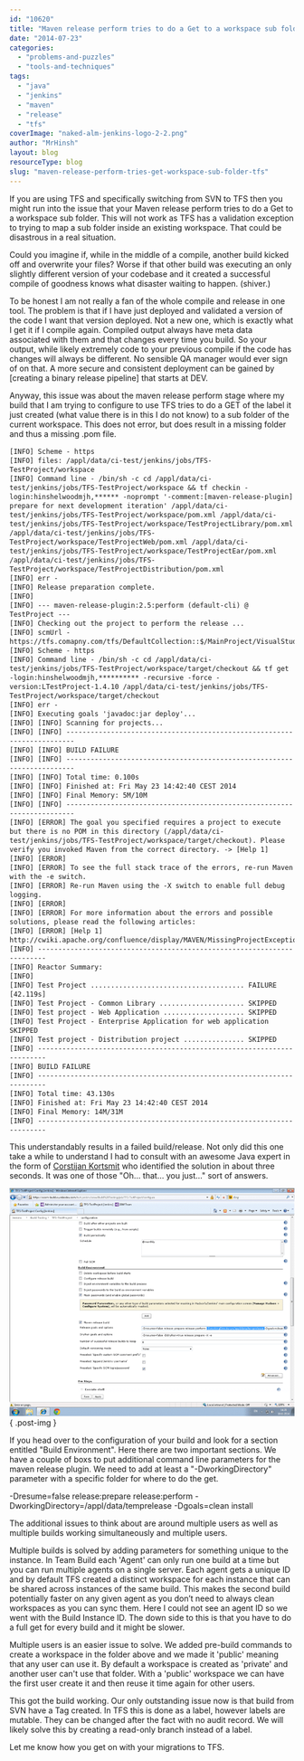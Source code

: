 ```yaml
---
id: "10620"
title: "Maven release perform tries to do a Get to a workspace sub folder in TFS"
date: "2014-07-23"
categories:
  - "problems-and-puzzles"
  - "tools-and-techniques"
tags:
  - "java"
  - "jenkins"
  - "maven"
  - "release"
  - "tfs"
coverImage: "naked-alm-jenkins-logo-2-2.png"
author: "MrHinsh"
layout: blog
resourceType: blog
slug: "maven-release-perform-tries-get-workspace-sub-folder-tfs"
---
```


If you are using TFS and specifically switching from SVN to TFS then you might run into the issue that your Maven release perform tries to do a Get to a workspace sub folder. This will not work as TFS has a validation exception to trying to map a sub folder inside an existing workspace. That could be disastrous in a real situation.

Could you imagine if, while in the middle of a compile, another build kicked off and overwrite your files? Worse if that other build was executing an only slightly different version of your codebase and it created a successful compile of goodness knows what disaster waiting to happen. (shiver.)

To be honest I am not really a fan of the whole compile and release in one tool. The problem is that if I have just deployed and validated a version of the code I want that version deployed. Not a new one, which is exactly what I get it if I compile again. Compiled output always have meta data associated with them and that changes every time you build. So your output, while likely extremely code to your previous compile if the code has changes will always be different. No sensible QA manager would ever sign of on that. A more secure and consistent deployment can be gained by \[creating a binary release pipeline\] that starts at DEV.

Anyway, this issue was about the maven release perform stage where my build that I am trying to configure to use TFS tries to do a GET of the label it just created (what value there is in this I do not know) to a sub folder of the current workspace. This does not error, but does result in a missing folder and thus a missing .pom file.

```
[INFO] Scheme - https
[INFO] files: /appl/data/ci-test/jenkins/jobs/TFS-TestProject/workspace
[INFO] Command line - /bin/sh -c cd /appl/data/ci-test/jenkins/jobs/TFS-TestProject/workspace && tf checkin -login:hinshelwoodmjh,****** -noprompt '-comment:[maven-release-plugin] prepare for next development iteration' /appl/data/ci-test/jenkins/jobs/TFS-TestProject/workspace/pom.xml /appl/data/ci-test/jenkins/jobs/TFS-TestProject/workspace/TestProjectLibrary/pom.xml /appl/data/ci-test/jenkins/jobs/TFS-TestProject/workspace/TestProjectWeb/pom.xml /appl/data/ci-test/jenkins/jobs/TFS-TestProject/workspace/TestProjectEar/pom.xml /appl/data/ci-test/jenkins/jobs/TFS-TestProject/workspace/TestProjectDistribution/pom.xml
[INFO] err -
[INFO] Release preparation complete.
[INFO]
[INFO] --- maven-release-plugin:2.5:perform (default-cli) @ TestProject ---
[INFO] Checking out the project to perform the release ...
[INFO] scmUrl - https://tfs.comapny.com/tfs/DefaultCollection::$/MainProject/VisualStudioALM/JavaTestProject
[INFO] Scheme - https
[INFO] Command line - /bin/sh -c cd /appl/data/ci-test/jenkins/jobs/TFS-TestProject/workspace/target/checkout && tf get -login:hinshelwoodmjh,********** -recursive -force -version:LTestProject-1.4.10 /appl/data/ci-test/jenkins/jobs/TFS-TestProject/workspace/target/checkout
[INFO] err -
[INFO] Executing goals 'javadoc:jar deploy'...
[INFO] [INFO] Scanning for projects...
[INFO] [INFO] ------------------------------------------------------------------------
[INFO] [INFO] BUILD FAILURE
[INFO] [INFO] ------------------------------------------------------------------------
[INFO] [INFO] Total time: 0.100s
[INFO] [INFO] Finished at: Fri May 23 14:42:40 CEST 2014
[INFO] [INFO] Final Memory: 5M/10M
[INFO] [INFO] ------------------------------------------------------------------------
[INFO] [ERROR] The goal you specified requires a project to execute but there is no POM in this directory (/appl/data/ci-test/jenkins/jobs/TFS-TestProject/workspace/target/checkout). Please verify you invoked Maven from the correct directory. -> [Help 1]
[INFO] [ERROR]
[INFO] [ERROR] To see the full stack trace of the errors, re-run Maven with the -e switch.
[INFO] [ERROR] Re-run Maven using the -X switch to enable full debug logging.
[INFO] [ERROR]
[INFO] [ERROR] For more information about the errors and possible solutions, please read the following articles:
[INFO] [ERROR] [Help 1] http://cwiki.apache.org/confluence/display/MAVEN/MissingProjectException
[INFO] ------------------------------------------------------------------------
[INFO] Reactor Summary:
[INFO]
[INFO] Test Project ...................................... FAILURE [42.119s]
[INFO] Test Project - Common Library ..................... SKIPPED
[INFO] Test project - Web Application .................... SKIPPED
[INFO] Test Project - Enterprise Application for web application  SKIPPED
[INFO] Test project - Distribution project ............... SKIPPED
[INFO] ------------------------------------------------------------------------
[INFO] BUILD FAILURE
[INFO] ------------------------------------------------------------------------
[INFO] Total time: 43.130s
[INFO] Finished at: Fri May 23 14:42:40 CEST 2014
[INFO] Final Memory: 14M/31M
[INFO] ------------------------------------------------------------------------
```

This understandably results in a failed build/release. Not only did this one take a while to understand I had to consult with an awesome Java expert in the form of [Corstijan Kortsmit](http://nl.linkedin.com/pub/corstijan-kortsmit/74/ba2/a9b/en) who identified the solution in about three seconds. It was one of those "Oh… that… you just…" sort of answers.

![clip_image001](images/clip_image001-1-1.png "clip_image001")
{ .post-img }

If you head over to the configuration of your build and look for a section entitled "Build Environment". Here there are two important sections. We have a couple of boxs to put additional command line parameters for the maven release plugin. We need to add at least a "-DworkingDirectory" parameter with a specific folder for where to do the get.

\-Dresume=false release:prepare release:perform -DworkingDirectory=/appl/data/temprelease -Dgoals=clean install

The additional issues to think about are around multiple users as well as multiple builds working simultaneously and multiple users.

Multiple builds is solved by adding parameters for something unique to the instance. In Team Build each 'Agent' can only run one build at a time but you can run multiple agents on a single server. Each agent gets a unique ID and by default TFS created a distinct workspace for each instance that can be shared across instances of the same build. This makes the second build potentially faster on any given agent as you don’t need to always clean workspaces as you can sync them. Here I could not see an agent ID so we went with the Build Instance ID. The down side to this is that you have to do a full get for every build and it might be slower.

Multiple users is an easier issue to solve. We added pre-build commands to create a workspace in the folder above and we made it 'public' meaning that any user can use it. By default a workspace is created as 'private' and another user can't use that folder. With a 'public' workspace we can have the first user create it and then reuse it time again for other users.

This got the build working. Our only outstanding issue now is that build from SVN have a Tag created. In TFS this is done as a label, however labels are mutable. They can be changed after the fact with no audit record. We will likely solve this by creating a read-only branch instead of a label.

Let me know how you get on with your migrations to TFS.
